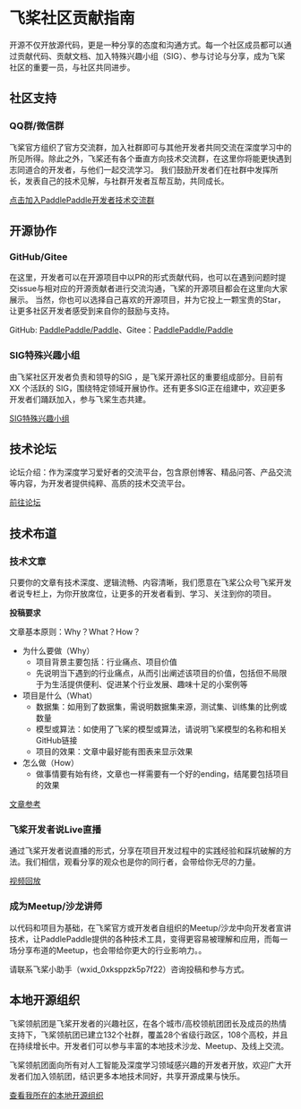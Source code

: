 # 飞桨社区贡献指南

开源不仅开放源代码，更是一种分享的态度和沟通方式。每一个社区成员都可以通过贡献代码、贡献文档、加入特殊兴趣小组（SIG）、参与讨论与分享，成为飞桨社区的重要一员，与社区共同进步。

## 社区支持

### QQ群/微信群

飞桨官方组织了官方交流群，加入社群即可与其他开发者共同交流在深度学习中的所见所得。除此之外，飞桨还有各个垂直方向技术交流群，在这里你将能更快遇到志同道合的开发者，与他们一起交流学习。
我们鼓励开发者们在社群中发挥所长，发表自己的技术见解，与社群开发者互帮互助，共同成长。

[点击加入PaddlePaddle开发者技术交流群](https://www.paddlepaddle.org.cn/support/news?action=detail&id=2439)

## 开源协作

### GitHub/Gitee

在这里，开发者可以在开源项目中以PR的形式贡献代码，也可以在遇到问题时提交issue与相对应的开源贡献者进行交流沟通，飞桨的开源项目都会在这里向大家展示。
当然，你也可以选择自己喜欢的开源项目，并为它投上一颗宝贵的Star，让更多社区开发者感受到来自你的鼓励与支持。

GitHub: [PaddlePaddle/Paddle](https://github.com/PaddlePaddle/Paddle)、Gitee：[PaddlePaddle/Paddle](https://gitee.com/paddlepaddle/Paddle)

### SIG特殊兴趣小组

由飞桨社区开发者负责和领导的SIG ，是飞桨开源社区的重要组成部分。目前有 XX 个活跃的 SIG，围绕特定领域开展协作。还有更多SIG正在组建中，欢迎更多开发者们踊跃加入，参与飞桨生态共建。

[SIG特殊兴趣小组](https://www.paddlepaddle.org.cn/sig)

## 技术论坛

论坛介绍：作为深度学习爱好者的交流平台，包含原创博客、精品问答、产品交流等内容，为开发者提供纯粹、高质的技术交流平台。

[前往论坛](https://aistudio.baidu.com/paddle/forum)

## 技术布道

### 技术文章

只要你的文章有技术深度、逻辑流畅、内容清晰，我们愿意在飞桨公众号飞桨开发者说专栏上，为你开放席位，让更多的开发者看到、学习、关注到你的项目。

**投稿要求**

文章基本原则：Why？What？How？

- 为什么要做（Why）
    - 项目背景主要包括：行业痛点、项目价值
    - 先说明当下遇到的行业痛点，从而引出阐述该项目的价值，包括但不局限于为生活提供便利、促进某个行业发展、趣味十足的小案例等
- 项目是什么（What）
    - 数据集：如用到了数据集，需说明数据集来源，测试集、训练集的比例或数量
    - 模型或算法：如使用了飞桨的模型或算法，请说明飞桨模型的名称和相关    GitHub链接
    - 项目的效果：文章中最好能有图表来显示效果
- 怎么做（How）
    - 做事情要有始有终，文章也一样需要有一个好的ending，结尾要包括项目的效果

[文章参考](https://mp.weixin.qq.com/mp/homepage?__biz=Mzg2OTEzODA5MA==&hid=16&sn=0561fc80d64fc079892454aafeb47bc4&scene=18)

### 飞桨开发者说Live直播

通过飞桨开发者说直播的形式，分享在项目开发过程中的实践经验和踩坑破解的方法。我们相信，观看分享的观众也是你的同行者，会带给你无尽的力量。

[视频回放](https://space.bilibili.com/476867757/channel/detail?cid=176010)

### 成为Meetup/沙龙讲师

以代码和项目为基础，在飞桨官方或开发者自组织的Meetup/沙龙中向开发者宣讲技术，让PaddlePaddle提供的各种技术工具，变得更容易被理解和应用，而每一场分享布道的Meetup，也会带给你更大的行业影响力。。

请联系飞桨小助手（wxid_0xksppzk5p7f22）咨询投稿和参与方式。

## 本地开源组织

飞桨领航团是飞桨开发者的兴趣社区，在各个城市/高校领航团团长及成员的热情支持下，飞桨领航团已建立132个社群，覆盖28个省级行政区，108个高校，并且在持续增长中。开发者们可以参与丰富的本地技术沙龙、Meetup、及线上交流。

飞桨领航团面向所有对人工智能及深度学习领域感兴趣的开发者开放，欢迎广大开发者们加入领航团，结识更多本地技术同好，共享开源成果与快乐。

[查看我所在的本地开源组织](https://www.paddlepaddle.org.cn/ppdenavigategroup)
